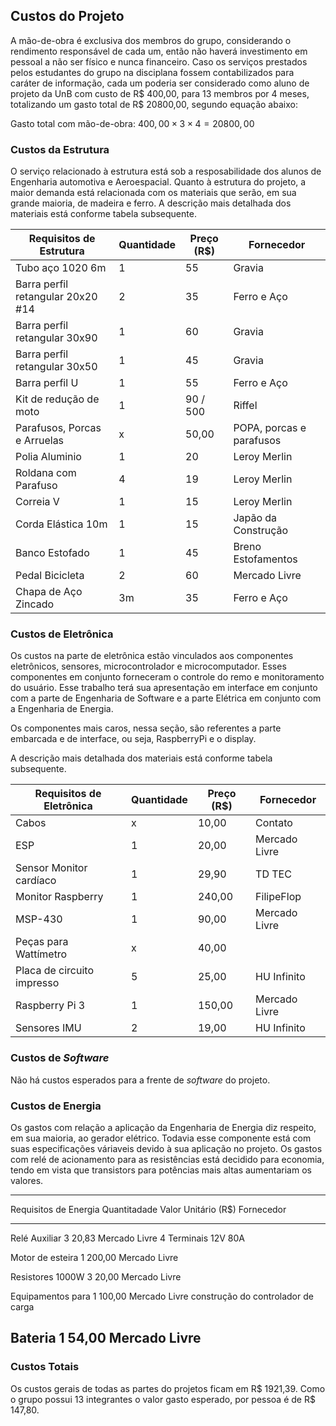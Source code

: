 ## Custos do Projeto

A mão-de-obra é exclusiva dos membros do grupo, considerando o rendimento responsável de cada um, então não haverá investimento em pessoal a não ser físico e nunca financeiro. Caso os serviços prestados pelos estudantes do grupo na disciplana fossem contabilizados para caráter de informação, cada um poderia ser considerado como aluno de projeto da UnB com custo de R$ 400,00, para 13 membros por 4 meses, totalizando um gasto total de R$ 20800,00, segundo equação abaixo:

Gasto total com mão-de-obra: $400,00 \times 3 \times 4 = 20800,00$

### Custos da Estrutura

O serviço relacionado à estrutura está sob a resposabilidade dos alunos de Engenharia automotiva e Aeroespacial. Quanto à estrutura do projeto, a maior demanda está relacionada com os materiais que serão, em sua grande maioria, de madeira e ferro.
A descrição mais detalhada dos materiais está conforme tabela subsequente.

| Requisitos de Estrutura | Quantidade | Preço (R$) | Fornecedor |
|--------------------------|------------|-------|------------|
| Tubo aço 1020  6m            |        1   |    55   |      Gravia      |
| Barra perfil retangular 20x20 #14                  |        2  |   35  |     Ferro e Aço       |
| Barra  perfil retangular 30x90     |        1   |    60   |    Gravia      |
| Barra perfil retangular 30x50      |       1    |    45   |    Gravia |
| Barra perfil  U           |        1   |    55  |    Ferro e Aço        |
| Kit de redução de moto | 1  | 90 / 500 | Riffel |
| Parafusos, Porcas e Arruelas     |        x   |  50,00    |  POPA, porcas e parafusos          |
| Polia Aluminio |       1   |  20    |       Leroy Merlin    |
| Roldana com Parafuso | 4 | 19 | Leroy Merlin |
| Correia V | 1  | 15  | Leroy Merlin |
| Corda Elástica 10m | 1  | 15 | Japão da Construção |
| Banco Estofado | 1  | 45 | Breno Estofamentos |
| Pedal Bicicleta | 2  |60  | Mercado Livre  |
| Chapa de Aço Zincado | 3m |35 | Ferro e Aço|

### Custos de Eletrônica

Os custos na parte de eletrônica estão vinculados aos componentes eletrônicos, sensores, microcontrolador e microcomputador. Esses componentes em conjunto forneceram o controle do remo e monitoramento do usuário. Esse trabalho terá sua apresentação em interface em conjunto com a parte de Engenharia de Software e a parte Elétrica em conjunto com a Engenharia de Energia.

Os componentes mais caros, nessa seção, são referentes a parte embarcada e de interface, ou seja, RaspberryPi e o display.

A descrição mais detalhada dos materiais está conforme tabela subsequente.

| Requisitos de Eletrônica | Quantidade | Preço (R$) | Fornecedor |
|--------------------------|------------|-------|------------|
| Cabos                    |        x   |    10,00   |      Contato      |
| ESP                      |        1   |    20,00   |     Mercado Livre       |
| Sensor Monitor cardíaco         |        1   |    29,90   |     TD TEC       |
| Monitor Raspberry        |        1   |    240,00  |    FilipeFlop        |
| MSP-430                  |        1   |   90,00    |     Mercado Livre       |
| Peças para Wattímetro    |        x   |   40,00    |            |
| Placa de circuito impresso|       5   |   25,00    |       HU Infinito     |
| Raspberry Pi 3           |        1   |   150,00   |     Mercado Livre       |
| Sensores IMU             |        2   |   19,00    |      HU Infinito      |

### Custos de _Software_

Não há custos esperados para a frente de _software_ do projeto.

### Custos de Energia

Os gastos com relação a aplicação da Engenharia de Energia diz respeito, em sua maioria, ao gerador elétrico. Todavia esse componente está com suas especificações váriaveis devido à sua aplicação no projeto. Os gastos com relé de acionamento para as resistências está decidido para economia, tendo em vista que transistors para potências mais altas aumentariam os valores.  

------------------------------------------------------------------------------
 Requisitos de Energia     Quantitadade   Valor Unitário (R$)   Fornecedor
------------------------- -------------- --------------------- ---------------
 Relé Auxiliar             3              20,83                 Mercado Livre
 4 Terminais 12V 80A

 Motor de esteira          1              200,00                Mercado Livre

 Resistores 1000W          3              20,00                 Mercado Livre

 Equipamentos para         1              100,00                Mercado Livre
 construção do
 controlador de carga

 Bateria                   1              54,00                 Mercado Livre
------------------------------------------------------------------------------

### Custos Totais

Os custos gerais de todas as partes do projetos ficam em R$ 1921,39. Como o grupo possui 13 integrantes o valor gasto esperado, por pessoa é de R$ 147,80.
